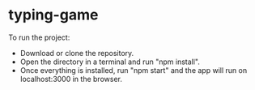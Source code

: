 # typing-game

To run the project:
- Download or clone the repository.
- Open the directory in a terminal and run "npm install".
- Once everything is installed, run "npm start" and the app will run on localhost:3000 in the browser.
